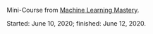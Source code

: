 Mini-Course from [Machine Learning Mastery](https://machinelearningmastery.com/).

Started: June 10, 2020; finished: June 12, 2020.

